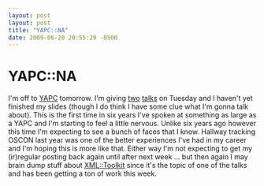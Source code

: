 ```yaml
---
layout: post
layout: post
title: "YAPC::NA"
date: 2009-06-20 20:55:29 -0500
---
```


# YAPC::NA
I'm off to [YAPC][3] tomorrow. I'm giving [two][1] [talks][2] on Tuesday and I haven't yet finished my slides (though I do think I have some clue what I'm gonna talk about). This is the first time in six years I've spoken at something as large as a YAPC and I'm starting to feel a little nervous. Unlike six years ago however this time I'm expecting to see a bunch of faces that I know. Hallway tracking OSCON last year was one of the better experiences I've had in my career and I'm hoping this is more like that. Either way I'm not expecting to get my (ir)regular posting back again until after next week ... but then again I may brain dump stuff about [XML::Toolkit][4] since it's the topic of one of the talks and has been getting a ton of work this week.

[1]: http://yapc10.org/yn2009/talk/1932
[2]: http://yapc10.org/yn2009/talk/1931
[3]: http://yapc10.org/
[4]: http://search.cpan.org/dist/XML-Toolkit
